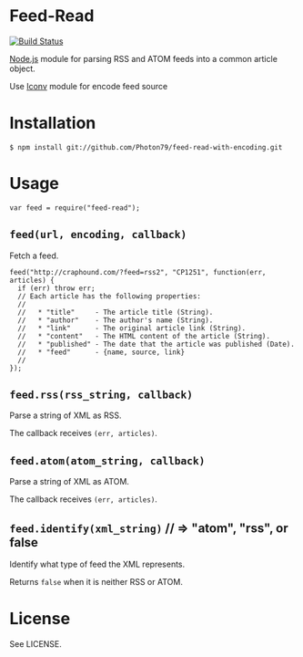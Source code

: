 # Feed-Read

[![Build Status](https://secure.travis-ci.org/sentientwaffle/feed-read.png?branch=master)](http://travis-ci.org/sentientwaffle/feed-read)

[Node.js](http://nodejs.org/) module for parsing RSS and ATOM feeds into
a common article object.

Use [Iconv](https://github.com/bnoordhuis/node-iconv) module for encode feed source

# Installation

    $ npm install git://github.com/Photon79/feed-read-with-encoding.git

# Usage

    var feed = require("feed-read");

## `feed(url, encoding, callback)`
Fetch a feed.

    feed("http://craphound.com/?feed=rss2", "CP1251", function(err, articles) {
      if (err) throw err;
      // Each article has the following properties:
      // 
      //   * "title"     - The article title (String).
      //   * "author"    - The author's name (String).
      //   * "link"      - The original article link (String).
      //   * "content"   - The HTML content of the article (String).
      //   * "published" - The date that the article was published (Date).
      //   * "feed"      - {name, source, link}
      // 
    });

## `feed.rss(rss_string, callback)`
Parse a string of XML as RSS.

The callback receives `(err, articles)`.

## `feed.atom(atom_string, callback)`
Parse a string of XML as ATOM.

The callback receives `(err, articles)`.

## `feed.identify(xml_string)` // => "atom", "rss", or false
Identify what type of feed the XML represents.

Returns `false` when it is neither RSS or ATOM.


# License
See LICENSE.


